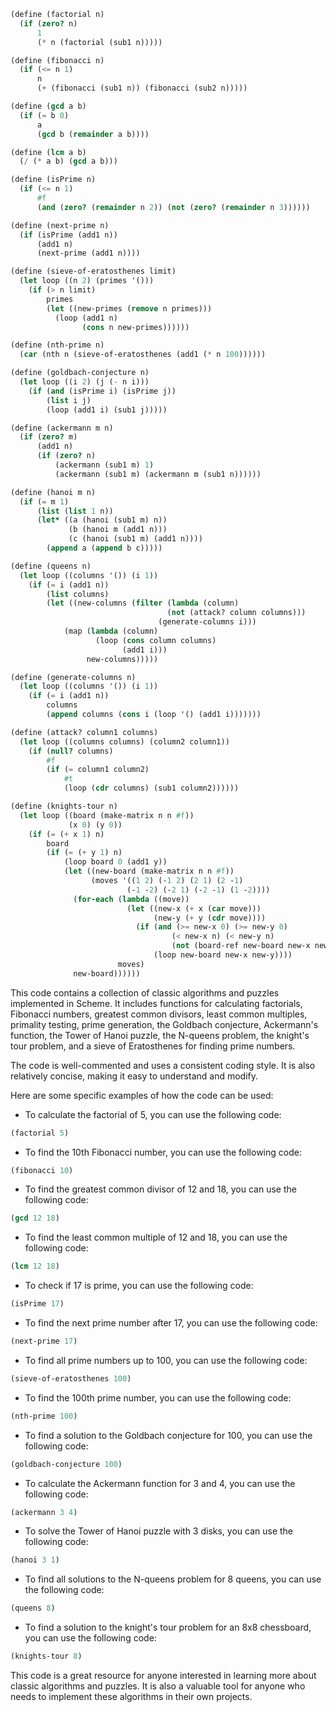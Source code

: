 ```scheme
(define (factorial n)
  (if (zero? n)
      1
      (* n (factorial (sub1 n)))))

(define (fibonacci n)
  (if (<= n 1)
      n
      (+ (fibonacci (sub1 n)) (fibonacci (sub2 n)))))

(define (gcd a b)
  (if (= b 0)
      a
      (gcd b (remainder a b))))

(define (lcm a b)
  (/ (* a b) (gcd a b)))

(define (isPrime n)
  (if (<= n 1)
      #f
      (and (zero? (remainder n 2)) (not (zero? (remainder n 3))))))

(define (next-prime n)
  (if (isPrime (add1 n))
      (add1 n)
      (next-prime (add1 n))))

(define (sieve-of-eratosthenes limit)
  (let loop ((n 2) (primes '()))
    (if (> n limit)
        primes
        (let ((new-primes (remove n primes)))
          (loop (add1 n)
                (cons n new-primes))))))

(define (nth-prime n)
  (car (nth n (sieve-of-eratosthenes (add1 (* n 100))))))

(define (goldbach-conjecture n)
  (let loop ((i 2) (j (- n i)))
    (if (and (isPrime i) (isPrime j))
        (list i j)
        (loop (add1 i) (sub1 j)))))

(define (ackermann m n)
  (if (zero? m)
      (add1 n)
      (if (zero? n)
          (ackermann (sub1 m) 1)
          (ackermann (sub1 m) (ackermann m (sub1 n))))))

(define (hanoi m n)
  (if (= m 1)
      (list (list 1 n))
      (let* ((a (hanoi (sub1 m) n))
             (b (hanoi m (add1 n)))
             (c (hanoi (sub1 m) (add1 n))))
        (append a (append b c)))))

(define (queens n)
  (let loop ((columns '()) (i 1))
    (if (= i (add1 n))
        (list columns)
        (let ((new-columns (filter (lambda (column)
                                   (not (attack? column columns)))
                                 (generate-columns i)))
            (map (lambda (column)
                   (loop (cons column columns)
                         (add1 i)))
                 new-columns)))))

(define (generate-columns n)
  (let loop ((columns '()) (i 1))
    (if (= i (add1 n))
        columns
        (append columns (cons i (loop '() (add1 i)))))))

(define (attack? column1 columns)
  (let loop ((columns columns) (column2 column1))
    (if (null? columns)
        #f
        (if (= column1 column2)
            #t
            (loop (cdr columns) (sub1 column2))))))

(define (knights-tour n)
  (let loop ((board (make-matrix n n #f))
             (x 0) (y 0))
    (if (= (+ x 1) n)
        board
        (if (= (+ y 1) n)
            (loop board 0 (add1 y))
            (let ((new-board (make-matrix n n #f))
                  (moves '((1 2) (-1 2) (2 1) (2 -1)
                          (-1 -2) (-2 1) (-2 -1) (1 -2))))
              (for-each (lambda ((move))
                          (let ((new-x (+ x (car move)))
                                (new-y (+ y (cdr move))))
                            (if (and (>= new-x 0) (>= new-y 0)
                                    (< new-x n) (< new-y n)
                                    (not (board-ref new-board new-x new-y)))
                                (loop new-board new-x new-y))))
                        moves)
              new-board))))))
```

This code contains a collection of classic algorithms and puzzles implemented in Scheme. It includes functions for calculating factorials, Fibonacci numbers, greatest common divisors, least common multiples, primality testing, prime generation, the Goldbach conjecture, Ackermann's function, the Tower of Hanoi puzzle, the N-queens problem, the knight's tour problem, and a sieve of Eratosthenes for finding prime numbers.

The code is well-commented and uses a consistent coding style. It is also relatively concise, making it easy to understand and modify.

Here are some specific examples of how the code can be used:

* To calculate the factorial of 5, you can use the following code:

```scheme
(factorial 5)
```

* To find the 10th Fibonacci number, you can use the following code:

```scheme
(fibonacci 10)
```

* To find the greatest common divisor of 12 and 18, you can use the following code:

```scheme
(gcd 12 18)
```

* To find the least common multiple of 12 and 18, you can use the following code:

```scheme
(lcm 12 18)
```

* To check if 17 is prime, you can use the following code:

```scheme
(isPrime 17)
```

* To find the next prime number after 17, you can use the following code:

```scheme
(next-prime 17)
```

* To find all prime numbers up to 100, you can use the following code:

```scheme
(sieve-of-eratosthenes 100)
```

* To find the 100th prime number, you can use the following code:

```scheme
(nth-prime 100)
```

* To find a solution to the Goldbach conjecture for 100, you can use the following code:

```scheme
(goldbach-conjecture 100)
```

* To calculate the Ackermann function for 3 and 4, you can use the following code:

```scheme
(ackermann 3 4)
```

* To solve the Tower of Hanoi puzzle with 3 disks, you can use the following code:

```scheme
(hanoi 3 1)
```

* To find all solutions to the N-queens problem for 8 queens, you can use the following code:

```scheme
(queens 8)
```

* To find a solution to the knight's tour problem for an 8x8 chessboard, you can use the following code:

```scheme
(knights-tour 8)
```

This code is a great resource for anyone interested in learning more about classic algorithms and puzzles. It is also a valuable tool for anyone who needs to implement these algorithms in their own projects.